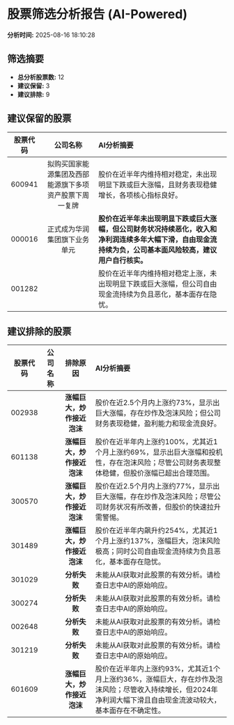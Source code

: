 # 股票筛选分析报告 (AI-Powered)

**分析时间:** 2025-08-16 18:10:28

## 筛选摘要

- **总分析股票数:** 12
- **建议保留:** 3
- **建议排除:** 9

## 建议保留的股票

| 股票代码 | 公司名称 | AI分析摘要 |
|:---:|:---:|:---|
| 600941 | 拟购买国家能源集团及西部能源旗下多项资产股票下周一复牌 | 股价在近半年内维持相对稳定，未出现明显下跌或巨大涨幅，且财务表现稳健增长，各项核心指标良好。 |
| 000016 | 正式成为华润集团旗下业务单元 | **股价在近半年未出现明显下跌或巨大涨幅，但公司财务状况持续恶化，收入和净利润连续多年大幅下滑，自由现金流持续为负，公司基本面风险较高，建议用户自行核实。** |
| 001282 |  | 股价在近半年内维持相对稳定上涨，未出现明显下跌或巨大涨幅，但公司自由现金流持续为负且恶化，基本面存在隐忧。 |

## 建议排除的股票

| 股票代码 | 公司名称 | 排除原因 | AI分析摘要 |
|:---:|:---:|:---:|:---|
| 002938 |  | **涨幅巨大，炒作接近泡沫** | 股价在近2.5个月内上涨约73%，显示出巨大涨幅，存在炒作及泡沫风险；但公司财务表现稳健，盈利能力和现金流良好。 |
| 601138 |  | **涨幅巨大，炒作接近泡沫** | 股价在近半年内上涨约100%，尤其近1个月上涨约69%，显示出巨大涨幅和投机性，存在泡沫风险；尽管公司财务表现整体稳健，但股价涨幅已超出合理范围。 |
| 300570 |  | **涨幅巨大，炒作接近泡沫** | 股价在近2.5个月内上涨约77%，显示出巨大涨幅，存在炒作及泡沫风险；尽管公司财务状况有所改善，但股价的快速拉升需警惕。 |
| 301489 |  | **涨幅巨大，炒作接近泡沫** | 股价在近半年内飙升约254%，尤其近1个月上涨约137%，涨幅巨大，泡沫风险极高；同时公司自由现金流持续为负且恶化，基本面存在隐忧。 |
| 301029 |  | **分析失败** | 未能从AI获取对此股票的有效分析。请检查日志中AI的原始响应。 |
| 300274 |  | **分析失败** | 未能从AI获取对此股票的有效分析。请检查日志中AI的原始响应。 |
| 002648 |  | **分析失败** | 未能从AI获取对此股票的有效分析。请检查日志中AI的原始响应。 |
| 301219 |  | **分析失败** | 未能从AI获取对此股票的有效分析。请检查日志中AI的原始响应。 |
| 601609 |  | **涨幅巨大，炒作接近泡沫** | 股价在近半年内上涨约93%，尤其近1个月上涨约36%，涨幅巨大，存在炒作及泡沫风险；尽管收入持续增长，但2024年净利润大幅下滑且自由现金流波动较大，基本面存在不确定性。 |
